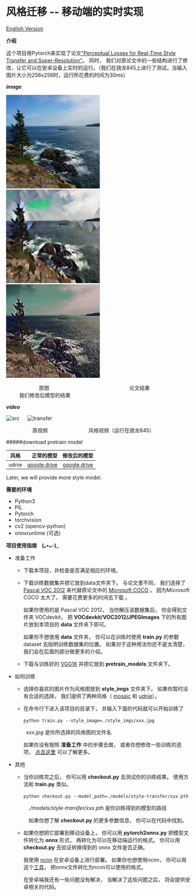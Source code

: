 # 风格迁移 -- 移动端的实时实现

[English Version](../README.md)

**介绍**

这个项目用Pytorch来实现了论文["Perceptual Losses for Real-Time Style Transfer and Super-Resolution"](https://arxiv.org/abs/1603.08155)。 同时， 我们对原论文中的一些结构进行了修改，让它可以在安卓设备上实时的运行。（我们在骁龙845上进行了测试，当输入图片大小为256x256时，运行所花费的时间为30ms）

___image___

![src](../imgs/src.jpg) &emsp; ![normal](../imgs/normal.jpg) &emsp; ![slim](../imgs/slim.jpg)

&emsp; &emsp; &emsp; &emsp; &emsp; 原图 &emsp; &emsp; &emsp; &emsp; &emsp; &emsp; &emsp; &emsp; &emsp; &emsp;
&emsp; &emsp; 论文结果 &emsp; &emsp; &emsp; &emsp; &emsp; &emsp; &emsp; &emsp; 我们修改后模型的结果

___video___

![src](../imgs/src.gif) &emsp; ![transfer](../imgs/transfer.gif)

&emsp; &emsp; &emsp; &emsp; 原视频 &emsp; &emsp; &emsp; &emsp; 
&emsp; &emsp; 风格视频（运行在骁龙845）

#####download pretrain model

| 风格      | 正常的模型  |   修改后的模型  |
| --------   | -----:  | :----:  |
| udnie      |[google drive](https://drive.google.com/open?id=1-L5EDBd5ELevrNok0gpSKqVvkcd6dp1y)   |   [google drive](https://drive.google.com/open?id=1BbHY4n1dxb8ACJToypK9NGFLyE1_E4D-)     |

Later, we will provide more style model.

**需要的环境**

- Python3
- PIL
- Pytorch
- torchvision
- cv2 (opencv-python)
- onnxruntime (可选)

**项目使用指南 &ensp; (｡•ᴗ-)_**

- 准备工作

  -  下载本项目，并检查是否满足相应的环境。
  
  - 下载训练数据集并把它放到data文件夹下。 与论文里不同， 我们选择了 [Pascal VOC 2012](http://host.robots.ox.ac.uk/pascal/VOC/voc2012/VOCtrainval_11-May-2012.tar) 来代替原论文中的 [Microsoft COCO](http://host.robots.ox.ac.uk/pascal/VOC/voc2012/VOCtrainval_11-May-2012.tar) 。 因为Microsoft COCO 太大了， 需要花费更多的时间去下载 。 
  
    如果你使用的是 Pascal VOC 2012， 当你解压该数据集后， 你会得到文件夹 VOCdevkit， 把 **VOCdevkit/VOC2012/JPEGImages** 下的所有图片放到本项目的 **data** 文件夹下即可。
   
    如果你不想使用 **data** 文件夹， 你可以在训练时使用 **train.py** 的参数 dataset 去指明训练数据集的位置。 如果对于这种用法你还不是太清楚， 我们会在后面的部分做更多的介绍。
   
  - 下载与训练好的 [VGG16]('https://download.pytorch.org/models/vgg16-397923af.pth) 并把它放到 **pretrain_models** 文件夹下。
 
- 如何训练

  - 选择你喜欢的图片作为风格图放到 **style_imgs** 文件夹下。 如果你暂时没有合适的选择， 我们提供了两种风格（ [mosaic](../style_imgs/mosaic.jpg) 和 [udnie](../style_imgs/udnie.jpg)）。
 
  - 在命令行下进入该项目的目录下， 并输入下面的代码就可以开始训练了
  
    `python train.py --style_image=./style_imgs/xxx.jpg`
	
	 &ensp;_xxx.jpg_ 是你所选择的风格图的文件名
	 
	 如果你没有按照 **准备工作** 中的步骤去做， 或者你想修改一些训练的选项， [点击这里](./train_tutorial.md) 可以了解更多。

- 其他

  - 当你训练完之后， 你可以用 **checkout.py** 去测试你的训练结果。 使用方法和 **train.py** 类似。
  
    `python checkout.py --model_path=./models/style-transfer/xxx.pth`
   
    &emsp;_./models/style-transfer/xxx.pth_ 是你训练得到的模型的路径
    
	&emsp;如果你想了解 **checkout.py** 的更多参数信息， 你可以在代码中找到。
	
  - 如果你想把它部署到移动设备上， 你可以用 **pytorch2onnx.py** 把模型文件转化为 **onnx** 形式， 再转化为可以在移动端运行的格式。 你可以用 **checkout.py** 去验证转换得到的 onnx 文件是否正确。
 
    我使用 [ncnn](https://github.com/Tencent/ncnn) 在安卓设备上进行部署。 如果你也想使用ncnn， 你可以用这个[工具](https://convertmodel.com/)， 把onnx文件转化为ncnn可以使用的格式。
   
    在安卓端我还有一些问题没有解决， 当解决了这些问题之后， 将会提供安卓相关的代码。
